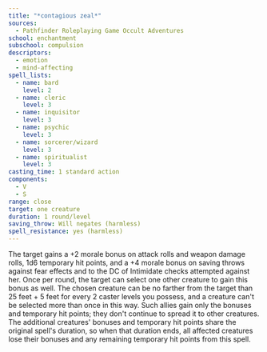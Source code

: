 ```yaml
---
title: "*contagious zeal*"
sources:
  - Pathfinder Roleplaying Game Occult Adventures
school: enchantment
subschool: compulsion
descriptors:
  - emotion
  - mind-affecting
spell_lists:
  - name: bard
    level: 2
  - name: cleric
    level: 3
  - name: inquisitor
    level: 3
  - name: psychic
    level: 3
  - name: sorcerer/wizard
    level: 3
  - name: spiritualist
    level: 3
casting_time: 1 standard action
components:
  - V
  - S
range: close
target: one creature
duration: 1 round/level
saving_throw: Will negates (harmless)
spell_resistance: yes (harmless)
---
```


The target gains a +2 morale bonus on attack rolls and weapon damage rolls, 1d6 temporary hit points, and a +4 morale bonus on saving throws against fear effects and to the DC of Intimidate checks attempted against her. Once per round, the target can select one other creature to gain this bonus as well. The chosen creature can be no farther from the target than 25 feet + 5 feet for every 2 caster levels you possess, and a creature can't be selected more than once in this way. Such allies gain only the bonuses and temporary hit points; they don't continue to spread it to other creatures. The additional creatures' bonuses and temporary hit points share the original spell's duration, so when that duration ends, all affected creatures lose their bonuses and any remaining temporary hit points from this spell.
